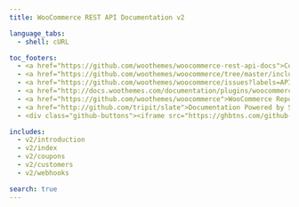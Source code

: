 ```yaml
---
title: WooCommerce REST API Documentation v2

language_tabs:
  - shell: cURL

toc_footers:
  - <a href="https://github.com/woothemes/woocommerce-rest-api-docs">Contributing to WC REST API Docs</a>
  - <a href="https://github.com/woothemes/woocommerce/tree/master/includes/api">REST API Source on GitHub</a>
  - <a href="https://github.com/woothemes/woocommerce/issues?labels=API&amp;page=1&amp;state=open">REST API Issues</a>
  - <a href="http://docs.woothemes.com/documentation/plugins/woocommerce/">WooCommerce Documentation</a>
  - <a href="https://github.com/woothemes/woocommerce">WooCommerce Repository</a>
  - <a href="http://github.com/tripit/slate">Documentation Powered by Slate</a>
  - <div class="github-buttons"><iframe src="https://ghbtns.com/github-btn.html?user=woothemes&amp;repo=woocommerce&amp;type=star&amp;count=true" allowtransparency="true" frameborder="0" scrolling="0" width="170px" height="20px"></iframe> <iframe src="https://ghbtns.com/github-btn.html?user=woothemes&amp;repo=woocommerce&amp;type=fork&amp;count=true" allowtransparency="true" frameborder="0" scrolling="0" width="170px" height="20px"></iframe></div>

includes:
  - v2/introduction
  - v2/index
  - v2/coupons
  - v2/customers
  - v2/webhooks

search: true
---
```

